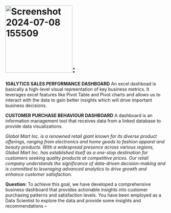 # <img width="210" alt="Screenshot 2024-07-08 155509" src="https://github.com/halimotoye/Dashboarding-in-Excel/assets/172057907/65705fd0-3e10-44b3-a049-7b3343cca413">:

**10ALYTICS SALES PERFORMANCE DASHBOARD**
An excel dashboad is basically a high-level visual repreentation of key business metrics.
It leverages excel features like Pivot Table and Pivot charts and allows us to interact with the data to gain better insights which will drive important business decisions.

**CUSTOMER PURCHASE BEHAVIOUR DASHBOARD**
A dashboard is an information management tool that receives data from a linked database to provide data visualizations.

_Global Mart Inc. is a renowned retail giant known for its diverse product offerings, ranging from electronics and home goods to fashion apparel and beauty products. With a widespread presence across various regions, Global Mart Inc. has established itself as a one-stop destination for customers seeking quality products at competitive prices. Our retail company understands the significance of data-driven decision-making and is committed to leveraging advanced analytics to drive growth and enhance customer satisfaction._

**Question:**
To achieve this goal, we have developed a comprehensive business dashboard that provides actionable insights into customer purchasing patterns and satisfaction levels. You have been employed as a Data Scientist to explore the data and provide some insights and recommendations –

